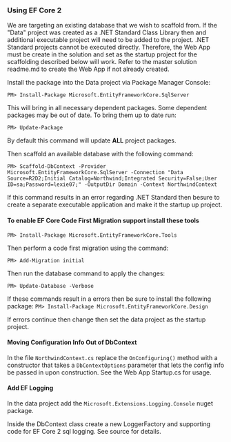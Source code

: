 ﻿### Using EF Core 2

We are targeting an existing database that we wish to scaffold from. If the "Data" project was created as a .NET Standard Class Library then and additional executable project will need to be added to the project. .NET Standard projects cannot be executed directly. Therefore, the Web App must be create in the solution and set as the startup project for the scaffolding described below will work. Refer to the master solution readme.md to create the Web App if not already created.

Install the package into the Data project via Package Manager Console:

`PM> Install-Package Microsoft.EntityFrameworkCore.SqlServer`

This will bring in all necessary dependent packages. Some dependent packages may be out of date. To bring them up to date run:

`PM> Update-Package`

By default this command will update **ALL** project packages.

Then scaffold an available database with the following command:

`PM> Scaffold-DbContext -Provider Microsoft.EntityFrameworkCore.SqlServer -Connection "Data Source=R2D2;Initial Catalog=Northwind;Integrated Security=False;User ID=sa;Password=lexie07;" -OutputDir Domain -Context NorthwindContext`

If this command results in an error regarding .NET Standard then besure to create a separate executable application and make it the startup up project.

#### To enable EF Core Code First Migration support install these tools

`PM> Install-Package Microsoft.EntityFrameworkCore.Tools`

Then perform a code first migration using the command:

`PM> Add-Migration initial`

Then run the database command to apply the changes:

`PM> Update-Database -Verbose`

If these commands result in a errors then be sure to install the following package:
`PM> Install-Package Microsoft.EntityFrameworkCore.Design`

If errors continue then change then set the data project as the startup project.

#### Moving Configuration Info Out of DbContext

In the file `NorthwindContext.cs` replace the `OnConfiguring()` method with a constructor that takes a `DbContextOptions` parameter that lets the config info be passed in upon construction. See the Web App Startup.cs for usage.

#### Add EF Logging

In the data project add the `Microsoft.Extensions.Logging.Console` nuget package.

Inside the DbContext class create a new LoggerFactory and supporting code for EF Core 2 sql logging. See source for details.